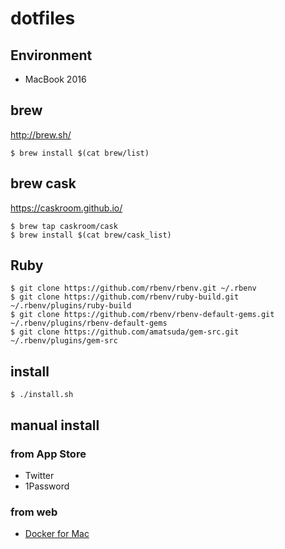 # dotfiles

## Environment

* MacBook 2016

## brew

http://brew.sh/

```
$ brew install $(cat brew/list)
```

## brew cask

https://caskroom.github.io/

```
$ brew tap caskroom/cask
$ brew install $(cat brew/cask_list)
```

## Ruby

```
$ git clone https://github.com/rbenv/rbenv.git ~/.rbenv
$ git clone https://github.com/rbenv/ruby-build.git ~/.rbenv/plugins/ruby-build
$ git clone https://github.com/rbenv/rbenv-default-gems.git ~/.rbenv/plugins/rbenv-default-gems
$ git clone https://github.com/amatsuda/gem-src.git ~/.rbenv/plugins/gem-src
```

## install

```
$ ./install.sh
```

## manual install

### from App Store

- Twitter
- 1Password

### from web

- [Docker for Mac](https://docs.docker.com/docker-for-mac/)
